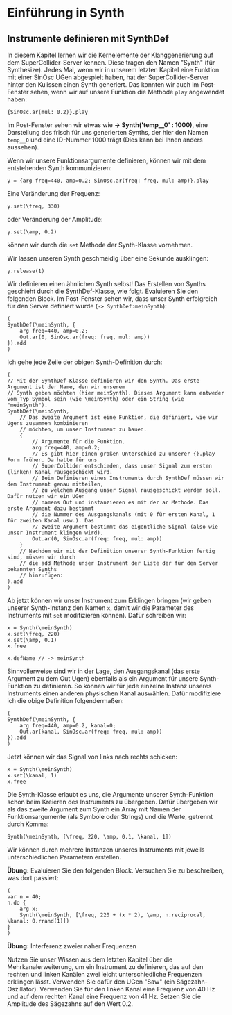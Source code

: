 # Einführung in Synth
## Instrumente definieren mit SynthDef
In diesem Kapitel lernen wir die Kernelemente der Klanggenerierung auf dem SuperCollider-Server kennen. Diese tragen den Namen "Synth" (für Synthesize). Jedes Mal, wenn wir in unserem letzten Kapitel eine Funktion mit einer SinOsc UGen abgespielt haben, hat der SuperCollider-Server hinter den Kulissen einen Synth generiert. Das konnten wir auch im Post-Fenster sehen, wenn wir auf unsere Funktion die Methode `play` angewendet haben:

```supercollider
{SinOsc.ar(mul: 0.2)}.play
```

Im Post-Fenster sehen wir etwas wie **-> Synth('temp__0' : 1000)**, eine Darstellung des frisch für uns generierten Synths, der hier den Namen `temp__0` und eine ID-Nummer 1000 trägt (Dies kann bei Ihnen anders aussehen).

Wenn wir unsere Funktionsargumente definieren, können wir mit dem entstehenden Synth kommunizieren:

```supercollider
y = {arg freq=440, amp=0.2; SinOsc.ar(freq: freq, mul: amp)}.play
```

Eine Veränderung der Frequenz:

```supercollider
y.set(\freq, 330)
```

oder Veränderung der Amplitude:

```supercollider
y.set(\amp, 0.2)
```

können wir durch die `set` Methode der Synth-Klasse vornehmen.

Wir lassen unseren Synth geschmeidig über eine Sekunde ausklingen:

```supercollider
y.release(1)
```

Wir definieren einen ähnlichen Synth selbst! Das Erstellen von Synths geschieht durch die SynthDef-Klasse, wie folgt. Evaluieren Sie den folgenden Block. Im Post-Fenster sehen wir, dass unser Synth erfolgreich für den Server definiert wurde (`-> SynthDef:meinSynth`):

```supercollider
(
SynthDef(\meinSynth, {
	arg freq=440, amp=0.2;
	Out.ar(0, SinOsc.ar(freq: freq, mul: amp))
}).add
)
```

Ich gehe jede Zeile der obigen Synth-Definition durch:

```supercollider
(
// Mit der SynthDef-Klasse definieren wir den Synth. Das erste Argument ist der Name, den wir unserem
// Synth geben möchten (hier meinSynth). Dieses Argument kann entweder vom Typ Symbol sein (wie \meinSynth) oder ein String (wie "meinSynth").
SynthDef(\meinSynth,
	// Das zweite Argument ist eine Funktion, die definiert, wie wir Ugens zusammen kombinieren
	// möchten, um unser Instrument zu bauen.
	{
		// Argumente für die Funktion.
		arg freq=440, amp=0.2;
		// Es gibt hier einen großen Unterschied zu unserer {}.play Form früher. Da hatte für uns
		// SuperCollider entschieden, dass unser Signal zum ersten (linken) Kanal rausgeschickt wird.
		// Beim Definieren eines Instruments durch SynthDef müssen wir dem Instrument genau mitteilen,
		// zu welchem Ausgang unser Signal rausgeschickt werden soll. Dafür nutzen wir ein UGen
		// namens Out und instanzieren es mit der ar Methode. Das erste Argument dazu bestimmt
		// die Nummer des Ausgangskanals (mit 0 für ersten Kanal, 1 für zweiten Kanal usw.). Das
		// zweite Argument bestimmt das eigentliche Signal (also wie unser Instrument klingen wird).
		Out.ar(0, SinOsc.ar(freq: freq, mul: amp))
	}
	// Nachdem wir mit der Definition unserer Synth-Funktion fertig sind, müssen wir durch
	// die add Methode unser Instrument der Liste der für den Server bekannten Synths
	// hinzufügen:
).add
)
```

Ab jetzt können wir unser Instrument zum Erklingen bringen (wir geben unserer Synth-Instanz den Namen `x`, damit wir die Parameter des Instruments mit `set` modifizieren können). Dafür schreiben wir:

```supercollider
x = Synth(\meinSynth)
x.set(\freq, 220)
x.set(\amp, 0.1)
x.free

x.defName // -> meinSynth
```

Sinnvollerweise sind wir in der Lage, den Ausgangskanal (das erste Argument zu dem Out Ugen) ebenfalls als ein Argument für unsere Synth-Funktion zu definieren. So können wir für jede einzelne Instanz unseres Instruments einen anderen physischen Kanal auswählen. Dafür modifiziere ich die obige Definition folgendermaßen:

```supercollider
(
SynthDef(\meinSynth, {
	arg freq=440, amp=0.2, kanal=0;
	Out.ar(kanal, SinOsc.ar(freq: freq, mul: amp))
}).add
)
```

Jetzt können wir das Signal von links nach rechts schicken:

```supercollider
x = Synth(\meinSynth)
x.set(\kanal, 1)
x.free
```

Die Synth-Klasse erlaubt es uns, die Argumente unserer Synth-Funktion schon beim Kreieren des Instruments zu übergeben. Dafür übergeben wir als das zweite Argument zum Synth ein Array mit Namen der Funktionsargumente (als Symbole oder Strings) und die Werte, getrennt durch Komma:

```supercollider
Synth(\meinSynth, [\freq, 220, \amp, 0.1, \kanal, 1])
```

Wir können durch mehrere Instanzen unseres Instruments mit jeweils unterschiedlichen Parametern erstellen.

**Übung:** Evaluieren Sie den folgenden Block. Versuchen Sie zu beschreiben, was dort passiert:

```supercollider
(
var n = 40;
n.do {
	arg x;
	Synth(\meinSynth, [\freq, 220 + (x * 2), \amp, n.reciprocal, \kanal: 0.rrand(1)])
}
)
```

**Übung:** Interferenz zweier naher Frequenzen

Nutzen Sie unser Wissen aus dem letzten Kapitel über die Mehrkanalerweiterung, um ein Instrument zu definieren, das auf den rechten und linken Kanälen zwei leicht unterschiedliche Frequenzen erklingen lässt. Verwenden Sie dafür den UGen "Saw" (ein Sägezahn-Oszillator). Verwenden Sie für den linken Kanal eine Frequenz von 40 Hz und auf dem rechten Kanal eine Frequenz von 41 Hz. Setzen Sie die Amplitude des Sägezahns auf den Wert 0.2.





